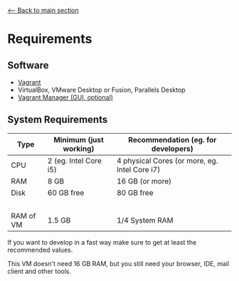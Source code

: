[<-- Back to main section](../README.md)

# Requirements

## Software

- [Vagrant](https://www.vagrantup.com/)
- VirtualBox, VMware Desktop or Fusion, Parallels Desktop
- [Vagrant Manager (GUI, optional)](http://vagrantmanager.com/)

## System Requirements

Type                  | Minimum (just working)  | Recommendation (eg. for developers)
--------------------- | ----------------------- | --------------------
CPU                   | 2 (eg. Intel Core i5)   | 4 physical Cores (or more, eg. Intel Core i7)
RAM                   | 8 GB                    | 16 GB (or more)
Disk                  | 60 GB free              | 80 GB free
<br>                  |                         |
RAM of VM             | 1.5 GB                  | 1/4 System RAM

If you want to develop in a fast way make sure to get at least the recommended values.

This VM doesn't need 16 GB RAM, but you still need your browser, IDE, mail client and other tools.
